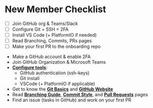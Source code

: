 # New Member Checklist

- [ ] Join GitHub org & Teams/Slack
- [ ] Configure Git + SSH + 2FA
- [ ] Install VS Code (+ PlatformIO if needed)
- [ ] Read Branching, Commits, PRs pages
- [ ] Make your first PR to the onboarding repo

- Make a GitHub account & enable 2FA
- Join GitHub Organization & Microsoft Teams
- **[Configure tools](workstation-setup.md)**:
  - GitHub authentication (ssh-keys)
  - Git install
  - VSCode (+ PlatformIO if applicable)
- Get to know the **[Git Basics](../getting-started/git.md)** and **[GitHub Website](../getting-started/github/github.md)**
- Read **[Branching Guide](../standards/branching.md)**, **[Commit Style](../standards/commits.md)**, and **[Pull Requests](../standards/prs.md)** pages
- Find an issue (tasks in GitHub) and work on your first PR
